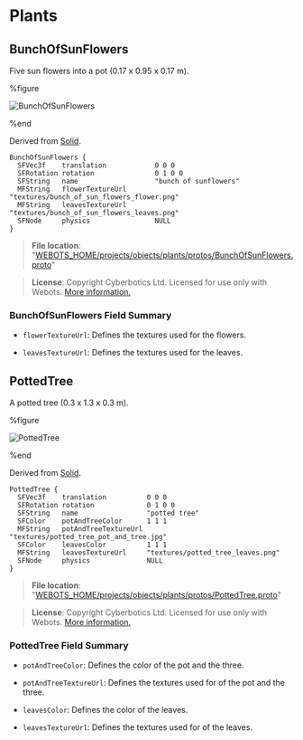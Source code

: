 # Plants

## BunchOfSunFlowers

Five sun flowers into a pot (0.17 x 0.95 x 0.17 m).

%figure

![BunchOfSunFlowers](images/objects/plants/BunchOfSunFlowers/model.png)

%end

Derived from [Solid](../reference/solid.md).

```
BunchOfSunFlowers {
  SFVec3f    translation            0 0 0
  SFRotation rotation               0 1 0 0
  SFString   name                   "bunch of sunflowers"
  MFString   flowerTextureUrl       "textures/bunch_of_sun_flowers_flower.png"
  MFString   leavesTextureUrl       "textures/bunch_of_sun_flowers_leaves.png"
  SFNode     physics                NULL
}
```

> **File location**: "[WEBOTS\_HOME/projects/objects/plants/protos/BunchOfSunFlowers.proto](https://github.com/omichel/webots/tree/master/projects/objects/plants/protos/BunchOfSunFlowers.proto)"

> **License**: Copyright Cyberbotics Ltd. Licensed for use only with Webots.
[More information.](https://cyberbotics.com/webots_assets_license)

### BunchOfSunFlowers Field Summary

- `flowerTextureUrl`: Defines the textures used for the flowers.

- `leavesTextureUrl`: Defines the textures used for the leaves.

## PottedTree

A potted tree (0.3 x 1.3 x 0.3 m).

%figure

![PottedTree](images/objects/plants/PottedTree/model.png)

%end

Derived from [Solid](../reference/solid.md).

```
PottedTree {
  SFVec3f    translation          0 0 0
  SFRotation rotation             0 1 0 0
  SFString   name                 "potted tree"
  SFColor    potAndTreeColor      1 1 1
  MFString   potAndTreeTextureUrl "textures/potted_tree_pot_and_tree.jpg"
  SFColor    leavesColor          1 1 1
  MFString   leavesTextureUrl     "textures/potted_tree_leaves.png"
  SFNode     physics              NULL
}
```

> **File location**: "[WEBOTS\_HOME/projects/objects/plants/protos/PottedTree.proto](https://github.com/omichel/webots/tree/master/projects/objects/plants/protos/PottedTree.proto)"

> **License**: Copyright Cyberbotics Ltd. Licensed for use only with Webots.
[More information.](https://cyberbotics.com/webots_assets_license)

### PottedTree Field Summary

- `potAndTreeColor`: Defines the color of the pot and the three.

- `potAndTreeTextureUrl`: Defines the textures used for of the pot and the three.

- `leavesColor`: Defines the color of the leaves.

- `leavesTextureUrl`: Defines the textures used for of the leaves.

